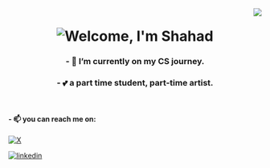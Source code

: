 
 <img align="right" src="https://api.visitorbadge.io/api/visitors?path=Shahad-J%2FShahad-J&label=%F0%9F%91%80%20Visitors&labelColor=%236e7b8f&countColor=%23ffe4c9&style=flat-square" />
 <h1 align="center" >
  <a href="https://git.io/typing-svg"> </a>
  <img src="https://readme-typing-svg.demolab.com?font=Playfair+Display&weight=100&size=35&duration=4000&pause=3000&color=CAB3C1&background=362A45AE&center=true&vCenter=true&random=false&width=500&height=70&lines=Welcome%2C+I'm+Shahad+%E2%9D%A4%EF%B8%8F" alt="Welcome, I'm Shahad">
 </h1>

 <h3 align="center"> - 🌱 I’m currently on my CS journey. </h3>
 <h3 align="center"> - 💕 a part time student, part-time artist. </h3>

 <br/>
    <div align="left"> <h4>
 - 📫 you can reach me on:
  </h4>
  
[![X](https://img.shields.io/twitter/follow/1ts_shahad)](https://x.com/intent/follow?screen_name=1ts_Shahad)


[![linkedin](https://img.shields.io/badge/linkedin-0A66C2?style=for-the-badge&logo=linkedin&logoColor=white)](https://www.linkedin.com/in/shahad-al-johani)
    </div>
